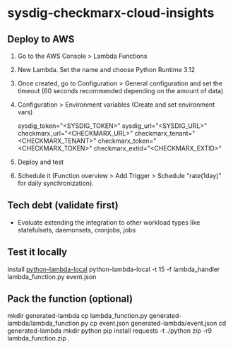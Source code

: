 # sysdig-checkmarx-cloud-insights

## Deploy to AWS

1. Go to the AWS Console > Lambda Functions
2. New Lambda. Set the name and choose Python Runtime 3.12
3. Once created, go to Configuration > General configuration and set the timeout (60 seconds recommended depending on the amount of data)
4. Configuration > Environment variables (Create and set environment vars)

    sysdig_token="<SYSDIG_TOKEN>"
    sysdig_url="<SYSDIG_URL>"
    checkmarx_url="<CHECKMARX_URL>"
    checkmarx_tenant="<CHECKMARX_TENANT>"
    checkmarx_token="<CHECKMARX_TOKEN>"
    checkmarx_extid="<CHECKMARX_EXTID>"

5. Deploy and test
6. Schedule it (Function overview > Add Trigger > Schedule "rate(1day)" for daily synchronization).


## Tech debt (validate first)
- Evaluate extending the integration to other workload types like statefulsets, daemonsets, cronjobs, jobs 

## Test it locally
Install [python-lambda-local](https://pypi.org/project/python-lambda-local/)
python-lambda-local -t 15 -f lambda_handler lambda_function.py event.json


## Pack the function (optional)
mkdir generated-lambda
cp lambda_function.py generated-lambda/lambda_function.py
cp event.json generated-lambda/event.json
cd generated-lambda
mkdir python
pip install requests -t ./python
zip -r9 lambda_function.zip .
